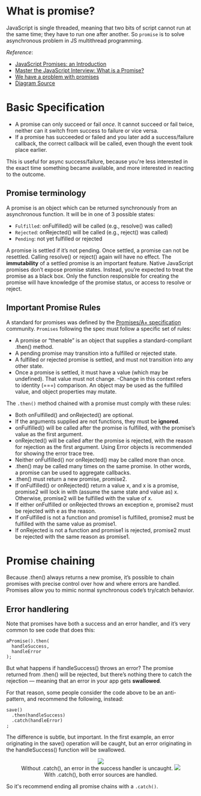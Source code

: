 # What is promise?
JavaScript is single threaded, meaning that two bits of script cannot run at the same time; they have to run one after another. So `promise` is to solve asynchronous problem in JS multithread programming.

*Reference*:
* [JavaScript Promises: an Introduction](https://developers.google.com/web/fundamentals/primers/promises#promise-terminology)
* [Master the JavaScript Interview: What is a Promise?](https://medium.com/javascript-scene/master-the-javascript-interview-what-is-a-promise-27fc71e77261)
* [We have a problem with promises](https://pouchdb.com/2015/05/18/we-have-a-problem-with-promises.html)
* [Diagram Source](http://stackoverflow.com/questions/24662289/when-is-thensuccess-fail-considered-an-antipattern-for-promises)

# Basic Specification
- A promise can only succeed or fail *once*. It cannot succeed or fail twice, neither can it switch from success to failure or vice versa.
- If a promise has succeeded or failed and you later add a success/failure callback, the correct callback will be called, even though the event took place earlier.

This is useful for async success/failure, because you're less interested in the exact time something became available, and more interested in reacting to the outcome.

## Promise terminology
A promise is an object which can be returned synchronously from an asynchronous function. It will be in one of 3 possible states:
- `Fulfilled`: onFulfilled() will be called (e.g., resolve() was called)
- `Rejected`: onRejected() will be called (e.g., reject() was called)
- `Pending`: not yet fulfilled or rejected

A promise is settled if it’s not pending. Once settled, a promise can not be resettled. Calling resolve() or reject() again will have no effect. 
The **immutability** of a settled promise is an important feature.
Native JavaScript promises don’t expose promise states. Instead, you’re expected to treat the promise as a black box. Only the function responsible for creating the promise will have knowledge of the promise status, or access to resolve or reject.

## Important Promise Rules
A standard for promises was defined by the [Promises/A+ specification](https://promisesaplus.com/implementations) community. `Promises` following the spec must follow a specific set of rules:
- A promise or “thenable” is an object that supplies a standard-compliant .then() method.
- A pending promise may transition into a fulfilled or rejected state.
- A fulfilled or rejected promise is settled, and must not transition into any other state.
- Once a promise is settled, it must have a value (which may be undefined). That value must not change.
 -Change in this context refers to identity (===) comparison. An object may be used as the fulfilled value, and object properties may mutate.

The `.then()` method chained with a promise must comply with these rules:
- Both onFulfilled() and onRejected() are optional.
- If the arguments supplied are not functions, they must be **ignored**.
- onFulfilled() will be called after the promise is fulfilled, with the promise’s value as the first argument.
- onRejected() will be called after the promise is rejected, with the reason for rejection as the first argument. Using Error objects is recommended for showing the error trace tree.
- Neither onFulfilled() nor onRejected() may be called more than once.
- .then() may be called many times on the same promise. In other words, a promise can be used to aggregate callbacks.
- .then() must return a new promise, promise2.
- If onFulfilled() or onRejected() return a value x, and x is a promise, promise2 will lock in with (assume the same state and value as) x. Otherwise, promise2 will be fulfilled with the value of x.
- If either onFulfilled or onRejected throws an exception e, promise2 must be rejected with e as the reason.
- If onFulfilled is not a function and promise1 is fulfilled, promise2 must be fulfilled with the same value as promise1.
- If onRejected is not a function and promise1 is rejected, promise2 must be rejected with the same reason as promise1.

# Promise chaining
Because .then() always returns a new promise, it’s possible to chain promises with precise control over how and where errors are handled. Promises allow you to mimic normal synchronous code’s try/catch behavior.

## Error handlering
Note that promises have both a success and an error handler, and it’s very common to see code that does this:
```
aPromise().then(
  handleSuccess,
  handleError
);
```
But what happens if handleSuccess() throws an error? The promise returned from .then() will be rejected, but there’s nothing there to catch the rejection — meaning that an error in your app gets **swallowed**.

For that reason, some people consider the code above to be an anti-pattern, and recommend the following, instead:
```
save()
  .then(handleSuccess)
  .catch(handleError)
;
```
The difference is subtle, but important. In the first example, an error originating in the save() operation will be caught, but an error originating in the handleSuccess() function will be swallowed.

<div align=center>
<img src=https://github.com/KOVERcjm/Technical_Notes/Picutres/Promise%20using%20guide%20-%20with%20catch.png>
<br />
Without .catch(), an error in the success handler is uncaught.
<img src=https://github.com/KOVERcjm/Technical_Notes/Picutres/Promise%20using%20guide%20-%20without%20catch.png>
<br />
With .catch(), both error sources are handled.
</div>

So it's recommend ending all promise chains with a `.catch()`.

